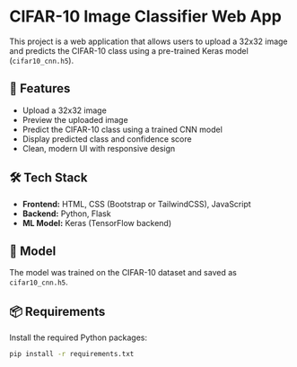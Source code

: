 # CIFAR-10 Image Classifier Web App

This project is a web application that allows users to upload a 32x32 image and predicts the CIFAR-10 class using a pre-trained Keras model (`cifar10_cnn.h5`).

## 🚀 Features
- Upload a 32x32 image
- Preview the uploaded image
- Predict the CIFAR-10 class using a trained CNN model
- Display predicted class and confidence score
- Clean, modern UI with responsive design

## 🛠 Tech Stack
- **Frontend:** HTML, CSS (Bootstrap or TailwindCSS), JavaScript
- **Backend:** Python, Flask
- **ML Model:** Keras (TensorFlow backend)

## 🧠 Model
The model was trained on the CIFAR-10 dataset and saved as `cifar10_cnn.h5`.

## 📦 Requirements

Install the required Python packages:

```bash
pip install -r requirements.txt

